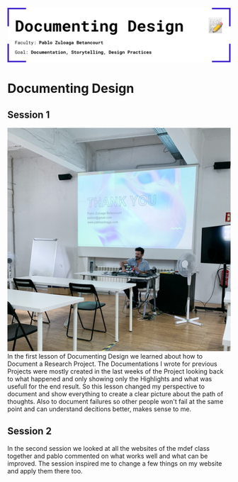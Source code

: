 ![About Documenting Design](../../images/Bearbeitet/DocumentingDesignCover.png)
# Documenting Design

## Session 1
![Picture of Pablo Zuloaga Betancourt giving us our first Lecture](../../images/Bearbeitet/IMG_8571.jpg)
In the first lesson of Documenting Design we learned about how to Document a Research Project. The Documentations I wrote for previous Projects were mostly created in the last weeks of the Project looking back to what happened and only showing only the Highlights and what was usefull for the end result. So this lesson changed my perspective to document and show everything to create a clear picture about the path of thoughts. Also to document failures so other people won't fail at the same point and can understand decitions better, makes sense to me. 

## Session 2
In the second session we looked at all the websites of the mdef class together and pablo commented on what works well and what can be improved. The session inspired me to change a few things on my website and apply them there too. 